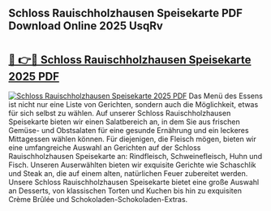 ## Schloss Rauischholzhausen Speisekarte PDF Download Online 2025 UsqRv

# <h2><a href="http://gc7zp6w.nevu.top/?p=Schloss+Rauischholzhausen+Speisekarte">🔗 👉🔴 Schloss Rauischholzhausen Speisekarte 2025 PDF</a></h2>

[![Schloss Rauischholzhausen Speisekarte 2025 PDF](https://i.imgur.com/dBaPXMq.png)](http://gc7zp6w.nevu.top/?p=Schloss+Rauischholzhausen+Speisekarte)
Das Menü des Essens ist nicht nur eine Liste von Gerichten, sondern auch die Möglichkeit, etwas für sich selbst zu wählen. Auf unserer Schloss Rauischholzhausen Speisekarte bieten wir einen Salatbereich an, in dem Sie aus frischen Gemüse- und Obstsalaten für eine gesunde Ernährung und ein leckeres Mittagessen wählen können. Für diejenigen, die Fleisch mögen, bieten wir eine umfangreiche Auswahl an Gerichten auf der Schloss Rauischholzhausen Speisekarte an: Rindfleisch, Schweinefleisch, Huhn und Fisch. Unseren Auserwählten bieten wir exquisite Gerichte wie Schaschlik und Steak an, die auf einem alten, natürlichen Feuer zubereitet werden. Unsere Schloss Rauischholzhausen Speisekarte bietet eine große Auswahl an Desserts, von klassischen Torten und Kuchen bis hin zu exquisiten Crème Brûlée und Schokoladen-Schokoladen-Extras.

